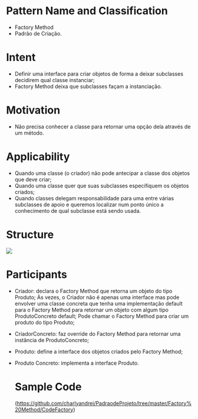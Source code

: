 # Pattern Name and Classification
- Factory Method 
- Padrão de Criação.

# Intent
  - Definir uma interface para criar objetos de forma a deixar subclasses decidirem qual classe instanciar;
  - Factory Method deixa que subclasses façam a instanciação.
  
# Motivation
  
  - Não precisa conhecer a classe para retornar uma opção dela através de um método.
  
 # Applicability
  - Quando uma classe (o criador) não pode antecipar a classe dos objetos que deve criar;
  - Quando uma classe quer que suas subclasses especifiquem os objetos criados;
  - Quando classes delegam responsabilidade para uma entre várias subclasses de apoio e queremos localizar num ponto único a conhecimento de qual subclasse está sendo usada.
  
  # Structure 
  
  ![](https://padroesdeprojetoifc.files.wordpress.com/2016/11/factory1.gif?w=616)
  
  # Participants
  
- Criador: declara o Factory Method que retorna um objeto do tipo Produto;
Às vezes, o Criador não é apenas uma interface mas pode envolver uma classe concreta que tenha uma implementação default para o Factory Method para retornar um objeto com algum tipo ProdutoConcreto default;
Pode chamar o Factory Method para criar um produto do tipo Produto;

- CriadorConcreto: faz override do Factory Method para retornar uma instância de ProdutoConcreto;

- Produto: define a interface dos objetos criados pelo Factory Method;

- Produto Concreto: implementa a interface Produto.
   
  # Sample Code 
  
  (https://github.com/charlyandrei/PadraodeProjeto/tree/master/Factory%20Method/CodeFactory)
